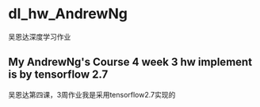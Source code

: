 # dl_hw_AndrewNg
吴恩达深度学习作业

## My AndrewNg's Course 4 week 3 hw implement is by tensorflow 2.7 
吴恩达第四课，3周作业我是采用tensorflow2.7实现的
